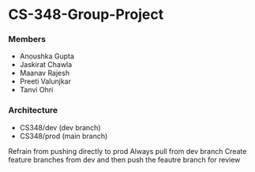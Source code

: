 # CS-348-Group-Project

### Members

- Anoushka Gupta
- Jaskirat Chawla
- Maanav Rajesh
- Preeti Valunjkar
- Tanvi Ohri


### Architecture

- CS348/dev (dev branch)
- CS348/prod (main branch)

Refrain from pushing directly to prod
Always pull from dev branch
Create feature branches from dev and then push the feautre branch for review
